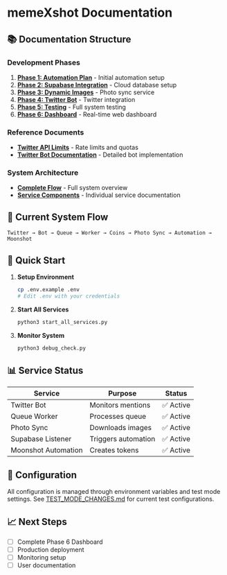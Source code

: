 # memeXshot Documentation

## 📚 Documentation Structure

### Development Phases
1. **[Phase 1: Automation Plan](phase1_automation_plan.md)** - Initial automation setup
2. **[Phase 2: Supabase Integration](phase2_supabase_integration.md)** - Cloud database setup
3. **[Phase 3: Dynamic Images](phase3_plan.md)** - Photo sync service
4. **[Phase 4: Twitter Bot](phase4_plan.md)** - Twitter integration
5. **[Phase 5: Testing](phase5_testing.md)** - Full system testing
6. **[Phase 6: Dashboard](phase6_dashboard.md)** - Real-time web dashboard

### Reference Documents
- **[Twitter API Limits](twitter_api_limits.md)** - Rate limits and quotas
- **[Twitter Bot Documentation](phase4_twitter_bot.md)** - Detailed bot implementation

### System Architecture
- **[Complete Flow](../README.md)** - Full system overview
- **[Service Components](#)** - Individual service documentation

## 🔄 Current System Flow

```
Twitter → Bot → Queue → Worker → Coins → Photo Sync → Automation → Moonshot
```

## 🚀 Quick Start

1. **Setup Environment**
   ```bash
   cp .env.example .env
   # Edit .env with your credentials
   ```

2. **Start All Services**
   ```bash
   python3 start_all_services.py
   ```

3. **Monitor System**
   ```bash
   python3 debug_check.py
   ```

## 📊 Service Status

| Service | Purpose | Status |
|---------|---------|--------|
| Twitter Bot | Monitors mentions | ✅ Active |
| Queue Worker | Processes queue | ✅ Active |
| Photo Sync | Downloads images | ✅ Active |
| Supabase Listener | Triggers automation | ✅ Active |
| Moonshot Automation | Creates tokens | ✅ Active |

## 🔧 Configuration

All configuration is managed through environment variables and test mode settings.
See [TEST_MODE_CHANGES.md](../tests/TEST_MODE_CHANGES.md) for current test configurations.

## 📈 Next Steps

- [ ] Complete Phase 6 Dashboard
- [ ] Production deployment
- [ ] Monitoring setup
- [ ] User documentation